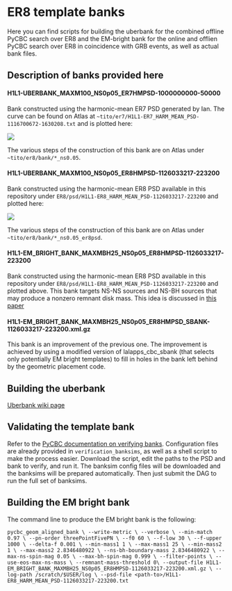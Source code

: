 # ER8 template banks

Here you can find scripts for building the uberbank for the combined offline
PyCBC search over ER8 and the EM-bright bank for the online and offlien PyCBC
search over ER8 in coincidence with GRB events, as well as actual bank files.

## Description of banks provided here

#### H1L1-UBERBANK_MAXM100_NS0p05_ER7HMPSD-1000000000-50000

Bank constructed using the harmonic-mean ER7 PSD generated by Ian. The curve
can be found on Atlas at `~tito/er7/H1L1-ER7_HARM_MEAN_PSD-1116700672-1630208.txt`
and is plotted here:

![](https://code.pycbc.phy.syr.edu/francesco-pannarale/pycbc-config/blob/master/O1/bank/H1L1-ER7_HARM_MEAN_PSD-1116700672-1630208.png)

The various steps of the construction of this bank are on Atlas under `~tito/er8/bank/*_ns0.05`.

#### H1L1-UBERBANK_MAXM100_NS0p05_ER8HMPSD-1126033217-223200

Bank constructed using the harmonic-mean ER8 PSD available in this repository
under `ER8/psd/H1L1-ER8_HARM_MEAN_PSD-1126033217-223200` and plotted here:

![](https://code.pycbc.phy.syr.edu/francesco-pannarale/pycbc-config/blob/master/O1/bank/H1L1-ER8_HARM_MEAN_PSD-1126033217-223200.png)

The various steps of the construction of this bank are on Atlas under `~tito/er8/bank/*_ns0.05_er8psd`.

#### H1L1-EM_BRIGHT_BANK_MAXMBH25_NS0p05_ER8HMPSD-1126033217-223200

Bank constructed using the harmonic-mean ER8 PSD available in this repository
under `ER8/psd/H1L1-ER8_HARM_MEAN_PSD-1126033217-223200` and plotted above.
This bank targets NS-NS sources and NS-BH sources that may produce a nonzero
remnant disk mass.  This idea is discussed in [this paper](http://arxiv.org/abs/1406.6057)

#### H1L1-EM_BRIGHT_BANK_MAXMBH25_NS0p05_ER8HMPSD_SBANK-1126033217-223200.xml.gz

This bank is an improvement of the previous one.  The improvement is achieved
by using a modified version of lalapps_cbc_sbank (that selects only potentially
EM bright templates) to fill in holes in the bank left behind by the geometric
placement code.

## Building the uberbank

[Uberbank wiki page](https://www.lsc-group.phys.uwm.edu/ligovirgo/cbcnote/ER8/pycbc_offline/combined_bank#Construction)

## Validating the template bank

Refer to the [PyCBC documentation on verifying banks](http://ligo-cbc.github.io/pycbc/latest/html/uberbank_verify.html?highlight=verify).
Configuration files are already provided in `verification_banksims`, as well as
a shell script to make the process easier. Download the script, edit the paths
to the PSD and bank to verify, and run it. The banksim config files will be
downloaded and the banksims will be prepared automatically. Then just submit
the DAG to run the full set of banksims.

## Building the EM bright bank 

The command line to produce the EM bright bank is the following:

`pycbc_geom_aligned_bank \
                --write-metric \
                --verbose \
                --min-match 0.97 \
                --pn-order threePointFivePN \
                --f0 60 \
                --f-low 30 \
                --f-upper 1000 \
                --delta-f 0.001 \
                --min-mass1 1 \
                --max-mass1 25 \
                --min-mass2 1 \
                --max-mass2 2.8346480922 \
                --ns-bh-boundary-mass 2.8346480922 \
                --max-ns-spin-mag 0.05 \
                --max-bh-spin-mag 0.999 \
                --filter-points \
                --use-eos-max-ns-mass \
                --remnant-mass-threshold 0\
                --output-file H1L1-EM_BRIGHT_BANK_MAXMBH25_NS0p05_ER8HMPSD-1126033217-223200.xml.gz \
                --log-path /scratch/$USER/log \
                --psd-file <path-to>/H1L1-ER8_HARM_MEAN_PSD-1126033217-223200.txt`

